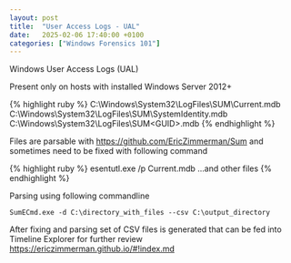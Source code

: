 ```yaml
---
layout: post
title:  "User Access Logs - UAL"
date:   2025-02-06 17:40:00 +0100
categories: ["Windows Forensics 101"]
---
```


Windows User Access Logs (UAL)

Present only on hosts with installed Windows Server 2012+ 

{% highlight ruby %}
    C:\Windows\System32\LogFiles\SUM\Current.mdb
    C:\Windows\System32\LogFiles\SUM\SystemIdentity.mdb
    C:\Windows\System32\LogFiles\SUM\<GUID>.mdb
{% endhighlight %}

Files are parsable with <https://github.com/EricZimmerman/Sum> and sometimes need to be fixed with following command 


{% highlight ruby %}
esentutl.exe /p Current.mdb
...and other files
{% endhighlight %}

Parsing using following commandline 

`SumECmd.exe -d C:\directory_with_files --csv C:\output_directory`


After fixing and parsing set of CSV files is generated that can be fed into Timeline Explorer for further review 
<https://ericzimmerman.github.io/#!index.md>